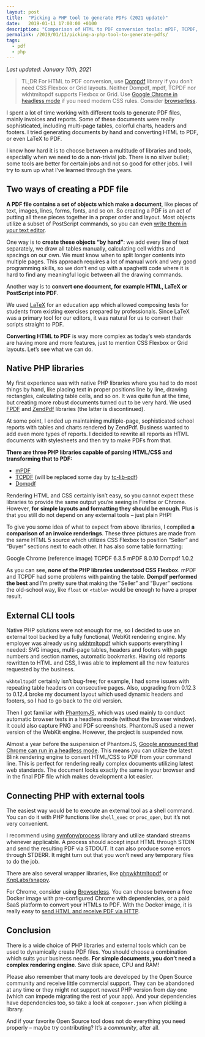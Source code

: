 ```yaml
---
layout: post
title:  "Picking a PHP tool to generate PDFs (2021 update)"
date:   2019-01-11 17:00:00 +0100
description: "Comparison of HTML to PDF conversion tools: mPDF, TCPDF, Dompdf, wkhtmltopdf and Headless Chrome."
permalink: /2019/01/11/picking-a-php-tool-to-generate-pdfs/
tags:
  - pdf
  - php
---
```


*Last updated: January 10th, 2021*

> TL;DR For HTML to PDF conversion, use [Dompdf](https://github.com/dompdf/dompdf) library if you don’t need CSS Flexbox or Grid layouts. Neither Dompdf, mpdf, TCPDF nor wkhtmltopdf supports Flexbox or Grid. Use [Google Chrome in headless mode](https://developers.google.com/web/updates/2017/04/headless-chrome#create_a_pdf) if you need modern CSS rules. Consider [browserless](https://docs.browserless.io/docs/pdf.html).

I spent a lot of time working with different tools to generate PDF files, mainly invoices and reports. Some of these documents were really sophisticated, including multi-page tables, colorful charts, headers and footers. I tried generating documents by hand and converting HTML to PDF, or even LaTeX to PDF.

I know how hard it is to choose between a multitude of libraries and tools, especially when we need to do a non-trivial job. There is no silver bullet; some tools are better for certain jobs and not so good for other jobs. I will try to sum up what I’ve learned through the years.

## Two ways of creating a PDF file

**A PDF file contains a set of objects which make a document**, like pieces of text, images, lines, forms, fonts, and so on. So creating a PDF is an act of putting all these pieces together in a proper order and layout. Most objects utilize a subset of PostScript commands, so you can even [write them in your text editor](https://brendanzagaeski.appspot.com/0004.html).

One way is to **create these objects “by hand”**: we add every line of text separately, we draw all tables manually, calculating cell widths and spacings on our own. We must know when to split longer contents into multiple pages. This approach requires a lot of manual work and very good programming skills, so we don’t end up with a spaghetti code where it is hard to find any meaningful logic between all the drawing commands.

Another way is to **convert one document, for example HTML, LaTeX or PostScript into PDF**.

We used [LaTeX](https://www.latex-project.org/) for an education app which allowed composing tests for students from existing exercises prepared by professionals. Since LaTeX was a primary tool for our editors, it was natural for us to convert their scripts straight to PDF.

**Converting HTML to PDF** is way more complex as today’s web standards are having more and more features, just to mention CSS Flexbox or Grid layouts. Let’s see what we can do.

## Native PHP libraries

My first experience was with native PHP libraries where you had to do most things by hand, like placing text in proper positions line by line, drawing rectangles, calculating table cells, and so on. It was quite fun at the time, but creating more robust documents turned out to be very hard. We used [FPDF](http://www.fpdf.org/) and [ZendPdf](https://github.com/zendframework/ZendPdf) libraries (the latter is discontinued).

At some point, I ended up maintaining multiple-page, sophisticated school reports with tables and charts rendered by ZendPdf. Business wanted to add even more types of reports. I decided to rewrite all reports as HTML documents with stylesheets and then try to make PDFs from that.

**There are three PHP libraries capable of parsing HTML/CSS and transforming that to PDF:**

* [mPDF](https://github.com/mpdf/mpdf)
* [TCPDF](https://github.com/tecnickcom/TCPDF) (will be replaced some day by [tc-lib-pdf](https://github.com/tecnickcom/tc-lib-pdf))
* [Dompdf](https://github.com/dompdf/dompdf)

Rendering HTML and CSS certainly isn’t easy, so you cannot expect these libraries to provide the same output you’re seeing in Firefox or Chrome. However, **for simple layouts and formatting they should be enough**. Plus is that you still do not depend on any external tools – just plain PHP!

To give you some idea of what to expect from above libraries, I compiled **a comparison of an invoice renderings**. These three pictures are made from the same HTML 5 source which utilizes CSS Flexbox to position “Seller” and “Buyer” sections next to each other. It has also some table formatting:

Google Chrome (reference image)
TCPDF 6.3.5
mPDF 8.0.10
Dompdf 1.0.2

As you can see, **none of the PHP libraries understood CSS Flexbox**. mPDF and TCPDF had some problems with painting the table. **Dompdf performed the best** and I’m pretty sure that making the “Seller” and “Buyer” sections the old-school way, like `float` or `<table>` would be enough to have a proper result.

## External CLI tools

Native PHP solutions were not enough for me, so I decided to use an external tool backed by a fully functional, WebKit rendering engine. My employer was already using [wkhtmltopdf](https://wkhtmltopdf.org/) which supports everything I needed: SVG images, multi-page tables, headers and footers with page numbers and section names, automatic bookmarks. Having old reports rewritten to HTML and CSS, I was able to implement all the new features requested by the business.

`wkhtmltopdf` certainly isn’t bug-free; for example, I had some issues with repeating table headers on consecutive pages. Also, upgrading from 0.12.3 to 0.12.4 broke my document layout which used dynamic headers and footers, so I had to go back to the old version.

Then I got familiar with [PhantomJS](http://phantomjs.org/), which was used mainly to conduct automatic browser tests in a headless mode (without the browser window). It could also capture PNG and PDF screenshots. PhantomJS used a newer version of the WebKit engine. However, the project is suspended now.

Almost a year before the suspension of PhantomJS, [Google announced that Chrome can run in a headless mode](https://developers.google.com/web/updates/2017/04/headless-chrome). This means you can utilize the latest Blink rendering engine to convert HTML/CSS to PDF from your command line. This is perfect for rendering really complex documents utilizing latest web standards. The document looks exactly the same in your browser and in the final PDF file which makes development a lot easier.

## Connecting PHP with external tools

The easiest way would be to execute an external tool as a shell command. You can do it with PHP functions like `shell_exec` or `proc_open`, but it’s not very convenient.

I recommend using [symfony/process](https://symfony.com/doc/current/components/process.html) library and utilize standard streams whenever applicable. A process should accept input HTML through STDIN and send the resulting PDF via STDOUT. It can also produce some errors through STDERR. It might turn out that you won’t need any temporary files to do the job.

There are also several wrapper libraries, like [phpwkhtmltopdf](https://github.com/mikehaertl/phpwkhtmltopdf) or [KnpLabs/snappy](https://github.com/KnpLabs/snappy).

For Chrome, consider using [Browserless](https://www.browserless.io/). You can choose between a free Docker image with pre-configured Chrome with dependencies, or a paid SaaS platform to convert your HTMLs to PDF. With the Docker image, it is really easy to [send HTML and receive PDF via HTTP](https://docs.browserless.io/docs/pdf.html).

## Conclusion

There is a wide choice of PHP libraries and external tools which can be used to dynamically create PDF files. You should choose a combination which suits your business needs. **For simple documents, you don’t need a complex rendering engine**. Save disk space, CPU and RAM!

Please also remember that many tools are developed by the Open Source community and receive little commercial support. They can be abandoned at any time or they might not support newest PHP version from day one (which can impede migrating the rest of your app). And your dependencies have dependencies too, so take a look at `composer.json` when picking a library.

And if your favorite Open Source tool does not do everything you need properly – maybe try contributing? It’s a *community*, after all.
